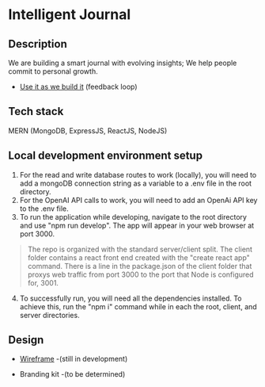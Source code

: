 # Intelligent Journal

## Description
We are building a smart journal with evolving insights; We help people commit to personal growth.  
* [Use it as we build it](https://intelligent-journal-8282a9aeed1f.herokuapp.com/) (feedback loop)

## Tech stack
MERN (MongoDB, ExpressJS, ReactJS, NodeJS)

## Local development environment setup
1. For the read and write database routes to work (locally), you will need to add a mongoDB connection string as a variable to a .env file in the root directory.
2. For the OpenAI API calls to work, you will need to add an OpenAi API key to the .env file.
3. To run the application while developing, navigate to the root directory and use "npm run develop". The app will appear in your web browser at port 3000. 
> The repo is organized with the standard server/client split. The client folder contains a react front end created with the "create react app" command. There is a line in the package.json of the client folder that proxys web traffic from port 3000 to the port that Node is configured for, 3001. 
4. To successfully run, you will need all the dependencies installed. To achieve this, run the "npm i" command while in each the root, client, and server directories.

## Design
* [Wireframe](https://www.figma.com/file/uzlMSOUEbX4111nrqjxgYw/JournalJar?type=design&node-id=361%3A3193&mode=dev) -(still in development)

* Branding kit -(to be determined)
